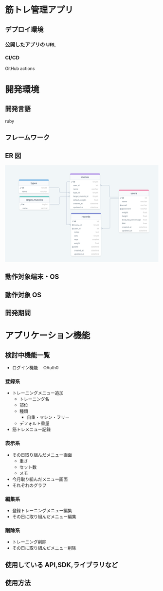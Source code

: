# 筋トレ管理アプリ

## デプロイ環境

### 公開したアプリの URL

### CI/CD

GitHub actions

# 開発環境

## 開発言語

ruby

## フレームワーク

## ER 図
![ER図](train-nari-DB設計.png)

## 動作対象端末・OS

## 動作対象 OS

## 開発期間

# アプリケーション機能

## 検討中機能一覧

- ログイン機能　 OAuth0

### 登録系
- トレーニングメニュー追加
    - トレーニング名
    - 部位
    - 種類
        - 自重・マシン・フリー
    - デフォルト重量
- 筋トレメニュー記録

### 表示系

- その日取り組んだメニュー画面
    - 重さ
    - セット数
    - メモ
- 今月取り組んだメニュー画面
- それぞれのグラフ

### 編集系

- 登録トレーニングメニュー編集
- その日に取り組んだメニュー編集

### 削除系

- トレーニング削除
- その日に取り組んだメニュー削除

## 使用している API,SDK,ライブラリなど

## 使用方法
